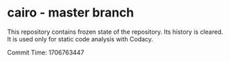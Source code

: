 # cairo - master branch

This repository contains frozen state of the repository.
Its history is cleared. It is used only for static code
analysis with Codacy.

Commit Time: 1706763447